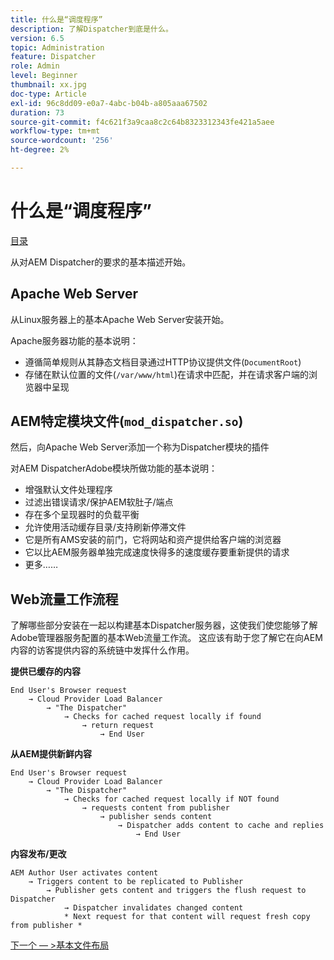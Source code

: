 ```yaml
---
title: 什么是“调度程序”
description: 了解Dispatcher到底是什么。
version: 6.5
topic: Administration
feature: Dispatcher
role: Admin
level: Beginner
thumbnail: xx.jpg
doc-type: Article
exl-id: 96c8dd09-e0a7-4abc-b04b-a805aaa67502
duration: 73
source-git-commit: f4c621f3a9caa8c2c64b8323312343fe421a5aee
workflow-type: tm+mt
source-wordcount: '256'
ht-degree: 2%

---
```


# 什么是“调度程序”

[目录](./overview.md)

从对AEM Dispatcher的要求的基本描述开始。

## Apache Web Server

从Linux服务器上的基本Apache Web Server安装开始。

Apache服务器功能的基本说明：

- 遵循简单规则从其静态文档目录通过HTTP协议提供文件(`DocumentRoot`)
- 存储在默认位置的文件(`/var/www/html`)在请求中匹配，并在请求客户端的浏览器中呈现




## AEM特定模块文件(`mod_dispatcher.so`)

然后，向Apache Web Server添加一个称为Dispatcher模块的插件

对AEM DispatcherAdobe模块所做功能的基本说明：

- 增强默认文件处理程序
- 过滤出错误请求/保护AEM软肚子/端点
- 存在多个呈现器时的负载平衡
- 允许使用活动缓存目录/支持刷新停滞文件
- 它是所有AMS安装的前门，它将网站和资产提供给客户端的浏览器
- 它以比AEM服务器单独完成速度快得多的速度缓存要重新提供的请求
- 更多……

## Web流量工作流程

了解哪些部分安装在一起以构建基本Dispatcher服务器，这使我们使您能够了解Adobe管理器服务配置的基本Web流量工作流。
这应该有助于您了解它在向AEM内容的访客提供内容的系统链中发挥什么作用。

<b>提供已缓存的内容</b>

```
End User's Browser request 
    → Cloud Provider Load Balancer 
        → "The Dispatcher" 
            → Checks for cached request locally if found 
                → return request 
                    → End User
```

<b>从AEM提供新鲜内容</b>

```
End User's Browser request 
    → Cloud Provider Load Balancer 
        → "The Dispatcher" 
            → Checks for cached request locally if NOT found 
                → requests content from publisher 
                    → publisher sends content 
                        → Dispatcher adds content to cache and replies 
                            → End User
```

<b>内容发布/更改</b>

```
AEM Author User activates content 
    → Triggers content to be replicated to Publisher 
        → Publisher gets content and triggers the flush request to Dispatcher 
            → Dispatcher invalidates changed content 
            * Next request for that content will request fresh copy from publisher *
```

[下一个 — >基本文件布局](./basic-file-layout.md)
